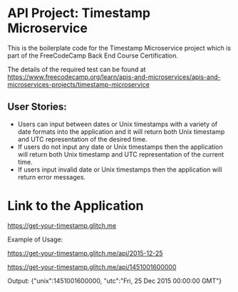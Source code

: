 # API Project: Timestamp Microservice
This is the boilerplate code for the Timestamp Microservice project which is part of the FreeCodeCamp Back End Course Certification.

The details of the required test can be found at https://www.freecodecamp.org/learn/apis-and-microservices/apis-and-microservices-projects/timestamp-microservice

## User Stories:
- Users can input between dates or Unix timestamps with a variety of date formats into the application and it will return both Unix timestamp and UTC representation of the desired time.
- If users do not input any date or Unix timestamps then the application will return both Unix timestamp and UTC representation of the current time.
- If users input invalid date or Unix timestamps then the application will return error messages.

# Link to the Application
https://get-your-timestamp.glitch.me

Example of Usage:


https://get-your-timestamp.glitch.me/api/2015-12-25


https://get-your-timestamp.glitch.me/api/1451001600000

Output:
{"unix":1451001600000, "utc":"Fri, 25 Dec 2015 00:00:00 GMT"}
